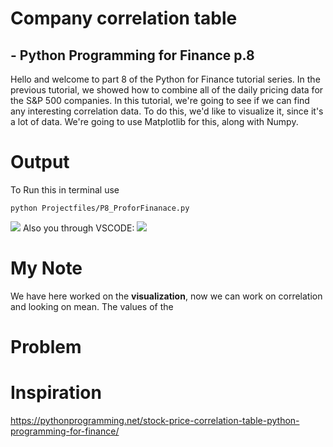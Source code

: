 # Company correlation table
## - Python Programming for Finance p.8

Hello and welcome to part 8 of the Python for Finance tutorial series. In the previous tutorial, we showed how to combine all of the daily pricing data for the S&P 500 companies. In this tutorial, we're going to see if we can find any interesting correlation data. To do this, we'd like to visualize it, since it's a lot of data. We're going to use Matplotlib for this, along with Numpy.

# Output
To Run this in terminal use

```
python Projectfiles/P8_ProforFinanace.py
```
![](./output_graphs/PX-1.png)
Also you through VSCODE:
![](./output_graphs/PX-2.png)
# My Note
We have here worked on the **visualization**, now we can work on correlation and looking on mean. The values of the

# Problem


# Inspiration

https://pythonprogramming.net/stock-price-correlation-table-python-programming-for-finance/
